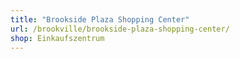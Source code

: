 ```yaml
---
title: "Brookside Plaza Shopping Center"
url: /brookville/brookside-plaza-shopping-center/
shop: Einkaufszentrum
---
```


